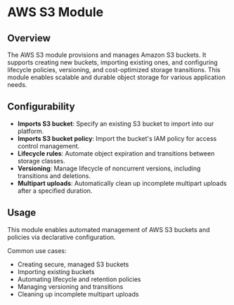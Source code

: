# AWS S3 Module

## Overview

The AWS S3 module provisions and manages Amazon S3 buckets. It supports creating new buckets, importing existing ones, and configuring lifecycle policies, versioning, and cost-optimized storage transitions. This module enables scalable and durable object storage for various application needs.

## Configurability

- **Imports S3 bucket**: Specify an existing S3 bucket to import into our platform.  
- **Imports S3 bucket policy**: Import the bucket's IAM policy for access control management.  
- **Lifecycle rules**: Automate object expiration and transitions between storage classes.  
- **Versioning**: Manage lifecycle of noncurrent versions, including transitions and deletions.  
- **Multipart uploads**: Automatically clean up incomplete multipart uploads after a specified duration.

## Usage

This module enables automated management of AWS S3 buckets and policies via declarative configuration.

Common use cases:

- Creating secure, managed S3 buckets  
- Importing existing buckets  
- Automating lifecycle and retention policies  
- Managing versioning and transitions  
- Cleaning up incomplete multipart uploads
